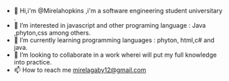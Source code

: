 - 👋 Hi,i'm @Mirelahopkins ,i'm a software engineering student universitary .
- 👀 I’m interested in javascript and other programing language : Java ,phyton,css among others.
- 🌱 I’m currently learning programming languages : phyton, html,c# and java.
- 💞️ I’m looking to collaborate in a work wherei will put my full knowledge into practice.
- 📫 How to reach me mirelagaby12@gmail.com

<!---
Mirelahopkins/Mirelahopkins is a ✨ special ✨ repository because its `README.md` (this file) appears on your GitHub profile.
You can click the Preview link to take a look at your changes.
--->
